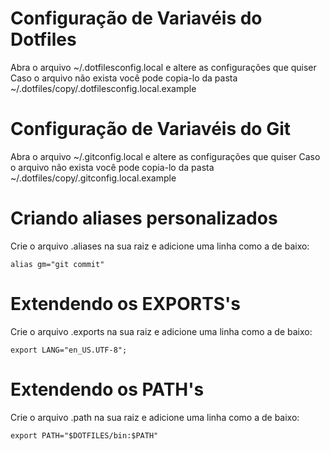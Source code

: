
# Configuração de Variavéis do Dotfiles
Abra o arquivo ~/.dotfilesconfig.local e altere as configurações que quiser
Caso o arquivo não exista você pode copia-lo da pasta ~/.dotfiles/copy/.dotfilesconfig.local.example

# Configuração de Variavéis do Git
Abra o arquivo ~/.gitconfig.local e altere as configurações que quiser
Caso o arquivo não exista você pode copia-lo da pasta ~/.dotfiles/copy/.gitconfig.local.example

# Criando aliases personalizados
Crie o arquivo .aliases na sua raiz e adicione uma linha como a de baixo:
```
alias gm="git commit"
```

# Extendendo os EXPORTS's 
Crie o arquivo .exports na sua raiz e adicione uma linha como a de baixo:
```
export LANG="en_US.UTF-8";
```

# Extendendo os PATH's 
Crie o arquivo .path na sua raiz e adicione uma linha como a de baixo:
```
export PATH="$DOTFILES/bin:$PATH"
```